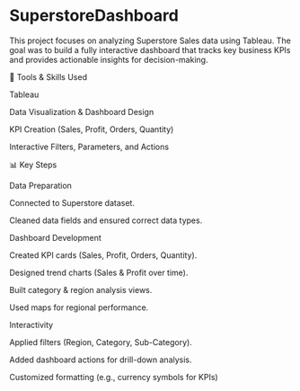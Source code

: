 # SuperstoreDashboard
This project focuses on analyzing Superstore Sales data using Tableau. The goal was to build a fully interactive dashboard that tracks key business KPIs and provides actionable insights for decision-making.

🔧 Tools & Skills Used

Tableau

Data Visualization & Dashboard Design

KPI Creation (Sales, Profit, Orders, Quantity)

Interactive Filters, Parameters, and Actions

📊 Key Steps

Data Preparation

Connected to Superstore dataset.

Cleaned data fields and ensured correct data types.

Dashboard Development

Created KPI cards (Sales, Profit, Orders, Quantity).

Designed trend charts (Sales & Profit over time).

Built category & region analysis views.

Used maps for regional performance.

Interactivity

Applied filters (Region, Category, Sub-Category).

Added dashboard actions for drill-down analysis.

Customized formatting (e.g., currency symbols for KPIs)
